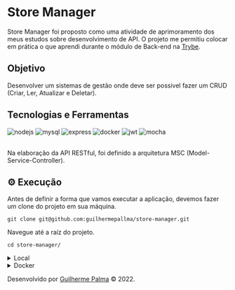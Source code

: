
# Store Manager

Store Manager foi proposto como uma atividade de aprimoramento dos meus estudos sobre desenvolvimento de API. 
O projeto me permitiu colocar em prática o que aprendi durante o módulo de Back-end na [Trybe](https://www.betrybe.com/).

## Objetivo

Desenvolver um sistemas de gestão onde deve ser possivel fazer um CRUD (Criar, Ler, Atualizar e Deletar).

## Tecnologias e Ferramentas
<div>
    <img src="https://img.shields.io/badge/Node.js-339933?style=for-the-badge&logo=nodedotjs&logoColor=white" alt="nodejs"/>
    <img src="https://img.shields.io/badge/MySQL-005C84?style=for-the-badge&logo=mysql&logoColor=white" alt="mysql"/>
    <img src="https://img.shields.io/badge/Express.js-000000?style=for-the-badge&logo=express&logoColor=white" alt="express"/>
    <img src="https://img.shields.io/badge/Docker-2CA5E0?style=for-the-badge&logo=docker&logoColor=white" alt="docker"/>
    <img src="https://camo.githubusercontent.com/92407fc26e09271d8137b8aaf1585b266f04046b96f1564dfe5a69f146e21301/68747470733a2f2f696d672e736869656c64732e696f2f62616467652f4a57542d3030303030303f7374796c653d666f722d7468652d6261646765266c6f676f3d4a534f4e253230776562253230746f6b656e73266c6f676f436f6c6f723d7768697465" alt="jwt"/>
    <img src="https://img.shields.io/badge/Mocha-8D6748?style=for-the-badge&logo=Mocha&logoColor=white" alt="mocha"/>
</div>

<br>

Na elaboração da API RESTful, foi definido a arquitetura MSC (Model-Service-Controller).

## ⚙️ Execução

Antes de definir a forma que vamos executar a aplicação, devemos fazer um clone do projeto em sua máquina.

    git clone git@github.com:guilhermepallma/store-manager.git

Navegue até a raíz do projeto.

    cd store-manager/

<details>
  <summary>Local</summary>

  Na raíz do projeto execute o comando abaixo para instalar as dependências.

    npm install

  Para subir o servidor com o <strong>nodemon</strong> utilize o comando abaixo no terminal dentro do projeto.
    
    npm run debug
    
  Faça login no banco de dados usando suas credenciais.
  
    mysql -u <seu-usuário> -p
    
  Execute os scripts <strong>migration.sql</strong> e <strong>seed.sql</strong> para criar o banco de dados e povoar.
    
    npm run migration && npm run seed
  
  Para executar todos os testes do projeto.
  
    npm run test:mocha
    
 </details>  
   
 <details>
  <summary>Docker</summary>
  
  Para montarmos os containers com a API e o Banco de Dados.
  
    docker-compose up -d
    
  Para acessar o terminal do container da aplicação.
  
     docker exec -it store_manager bash
     
  Dentro do container <strong>store_manager</strong> instale as dependências.
  
    npm install
     
  Para iniciarmos o servidor da aplicação execute o comando abaixo no terminal do container <strong>store_manager</strong>.
     
    npm run debug
     
  Para se conectar com o banco de dados, abra o terminal do container <strong>store_manager_db</strong>.
     
     docker exec -it store_manager_db bash
  
  Faça login no banco de dados usando as environment variables descritas no <strong>docker-compose.yaml</strong>.
     
     mysql -u root -p
     
  Execute os scripts <strong>migration.sql</strong> e <strong>seed.sql</strong> dentro do container <strong>store_manager</strong> para criar o banco de dados e povoar.
    
    npm run migration && npm run seed
     
  Podemos rodar todos os testes usando o comando abaixo no terminal do container <strong>store_manager</strong>.
     
     npm run test:mocha
  
  </details>
    

Desenvolvido por [Guilherme Palma](www.linkedin.com/in/guilhermepallma) © 2022.

